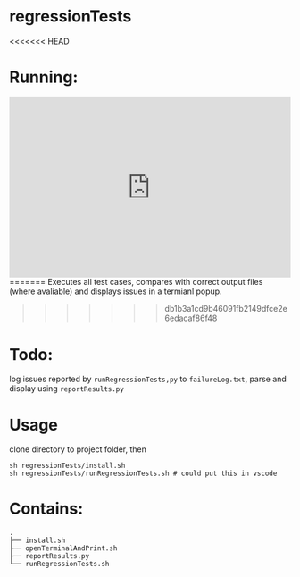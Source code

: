 # regressionTests

<<<<<<< HEAD
# Running:
<div style='position:relative;padding-bottom:64%'><iframe src='https://gfycat.com/ifr/OpenSnoopyDipper' frameborder='0' scrolling='no' width='100%' height='100%' style='position:absolute;top:0;left:0;' allowfullscreen></iframe></div>
=======
Executes all test cases, compares with correct output files (where avaliable) and displays issues in a termianl popup.

>>>>>>> db1b3a1cd9b46091fb2149dfce2e6edacaf86f48

# Todo:
log issues reported by ``runRegressionTests,py`` to ``failureLog.txt``, parse and display using ``reportResults.py``

# Usage
clone directory to project folder, then
```
sh regressionTests/install.sh
sh regressionTests/runRegressionTests.sh # could put this in vscode
```

# Contains:
```
.
├── install.sh
├── openTerminalAndPrint.sh
├── reportResults.py
└── runRegressionTests.sh
```
